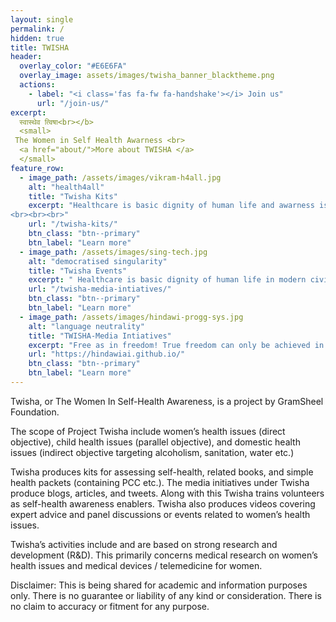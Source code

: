```yaml
---
layout: single
permalink: /
hidden: true
title: TWISHA
header:
  overlay_color: "#E6E6FA"
  overlay_image: assets/images/twisha_banner_blacktheme.png
  actions:
    - label: "<i class='fas fa-fw fa-handshake'></i> Join us"
      url: "/join-us/"
excerpt:
  स्वास्थेव त्विषा<br></b>
  <small>
 The Women in Self Health Awarness <br>
  <a href="about/">More about TWISHA </a>
  </small>
feature_row:
  - image_path: /assets/images/vikram-h4all.jpg
    alt: "health4all"
    title: "Twisha Kits"
    excerpt: "Healthcare is basic dignity of human life and awarness is the key to Health assessment and prevention of illnesses. This intiatives works towards developing awarness about women, child and community health issues and possible preventive measures along with some basic screening tools. TWISHA Kits include Self Assessing Kits, Health Kits Information Leaflets, guides and protocols.
<br><br><br>"
    url: "/twisha-kits/"
    btn_class: "btn--primary"
    btn_label: "Learn more"
  - image_path: /assets/images/sing-tech.jpg
    alt: "democratised singularity"
    title: "Twisha Events"
    excerpt: " Healthcare is basic dignity of human life in modern civilization and awarness is the key to selfcare and prevention of illness. This intiative is  designed to provide awarness about basic women, child and community health related issues & preventive measures along with some basic screening tool. TWISHA kits  include Self Health Assessing Kits / Health Information Leaflets/ Guides and protocols.<br><br><br>"
    url: "/twisha-media-intiatives/"
    btn_class: "btn--primary"
    btn_label: "Learn more"
  - image_path: /assets/images/hindawi-progg-sys.jpg
    alt: "language neutrality"
    title: "TWISHA-Media Intiatives"
    excerpt: "Free as in freedom! True freedom can only be achieved in the most creative states of mind. The mind is most creative when free to work with the mother tongue. TWISHA  together with Project Hindawi is ushering in lanaguage neutrality across technical domains."
    url: "https://hindawiai.github.io/"
    btn_class: "btn--primary"
    btn_label: "Learn more"      
---
```


Twisha, or The Women In Self-Health Awareness, is a project by GramSheel Foundation. 

The scope of Project Twisha include women’s health issues (direct objective), child health issues (parallel objective), and domestic health issues (indirect objective targeting alcoholism, sanitation, water etc.)

Twisha produces kits for assessing self-health, related books, and simple health packets (containing PCC etc.). The media initiatives under Twisha produce blogs, articles, and tweets. Along with this Twisha trains volunteers as self-health awareness enablers. Twisha also produces videos covering expert advice and panel discussions or events related to women’s health issues.

Twisha’s activities include and are based on strong research and development (R&D). This primarily concerns medical research on women’s health issues and medical devices / telemedicine for women.
 

Disclaimer: This is being shared for academic and information purposes only. There is no guarantee or liability of any kind or consideration. There is no claim to accuracy or fitment for any purpose.



